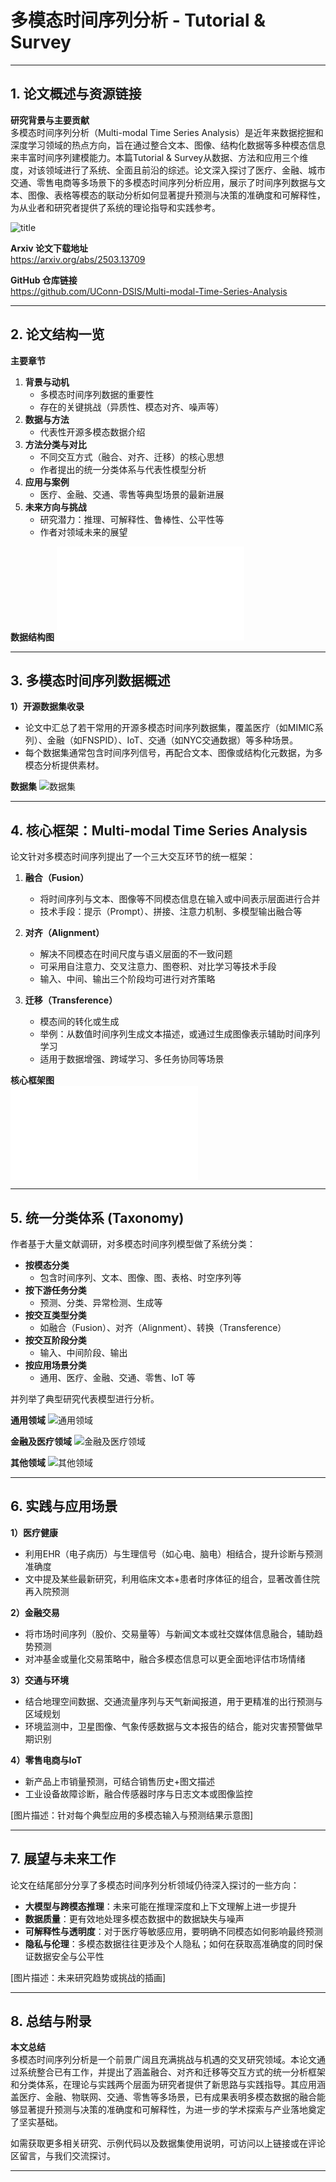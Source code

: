 # 多模态时间序列分析 - Tutorial & Survey

---

## 1. 论文概述与资源链接

**研究背景与主要贡献**  
多模态时间序列分析（Multi-modal Time Series Analysis）是近年来数据挖掘和深度学习领域的热点方向，旨在通过整合文本、图像、结构化数据等多种模态信息来丰富时间序列建模能力。本篇Tutorial & Survey从数据、方法和应用三个维度，对该领域进行了系统、全面且前沿的综述。论文深入探讨了医疗、金融、城市交通、零售电商等多场景下的多模态时间序列分析应用，展示了时间序列数据与文本、图像、表格等模态的联动分析如何显著提升预测与决策的准确度和可解释性，为从业者和研究者提供了系统的理论指导和实践参考。

![title](./images/title.png)

**Arxiv 论文下载地址**  
https://arxiv.org/abs/2503.13709

**GitHub 仓库链接**  
https://github.com/UConn-DSIS/Multi-modal-Time-Series-Analysis

---

## 2. 论文结构一览

**主要章节**  
1. **背景与动机**  
   - 多模态时间序列数据的重要性  
   - 存在的关键挑战（异质性、模态对齐、噪声等）  
2. **数据与方法**  
   - 代表性开源多模态数据介绍  
3. **方法分类与对比**  
   - 不同交互方式（融合、对齐、迁移）的核心思想  
   - 作者提出的统一分类体系与代表性模型分析  
4. **应用与案例**  
   - 医疗、金融、交通、零售等典型场景的最新进展  
5. **未来方向与挑战**  
   - 研究潜力：推理、可解释性、鲁棒性、公平性等  
   - 作者对领域未来的展望

**数据结构图**
![论文结构图](./images/intro.pdf)

---

## 3. 多模态时间序列数据概述

**1）开源数据集收录**  
- 论文中汇总了若干常用的开源多模态时间序列数据集，覆盖医疗（如MIMIC系列）、金融（如FNSPID）、IoT、交通（如NYC交通数据）等多种场景。  
- 每个数据集通常包含时间序列信号，再配合文本、图像或结构化元数据，为多模态分析提供素材。

**数据集**
![数据集](./images/data.png)

---

## 4. 核心框架：Multi-modal Time Series Analysis

论文针对多模态时间序列提出了一个三大交互环节的统一框架：

1. **融合（Fusion）**  
   - 将时间序列与文本、图像等不同模态信息在输入或中间表示层面进行合并  
   - 技术手段：提示（Prompt）、拼接、注意力机制、多模型输出融合等

2. **对齐（Alignment）**  
   - 解决不同模态在时间尺度与语义层面的不一致问题  
   - 可采用自注意力、交叉注意力、图卷积、对比学习等技术手段  
   - 输入、中间、输出三个阶段均可进行对齐策略

3. **迁移（Transference）**  
   - 模态间的转化或生成  
   - 举例：从数值时间序列生成文本描述，或通过生成图像表示辅助时间序列学习  
   - 适用于数据增强、跨域学习、多任务协同等场景

**核心框架图**  
![核心框架图](./images/taxonomy.pdf)

---

## 5. 统一分类体系 (Taxonomy)

作者基于大量文献调研，对多模态时间序列模型做了系统分类：

- **按模态分类**  
  - 包含时间序列、文本、图像、图、表格、时空序列等
- **按下游任务分类**  
  - 预测、分类、异常检测、生成等
- **按交互类型分类**  
  - 如融合（Fusion）、对齐（Alignment）、转换（Transference）
- **按交互阶段分类**  
  - 输入、中间阶段、输出
- **按应用场景分类**  
  - 通用、医疗、金融、交通、零售、IoT 等  

并列举了典型研究代表模型进行分析。

**通用领域**
![通用领域](./images/taxonomy_general.png)

**金融及医疗领域**
![金融及医疗领域](./images/taxonomy_fin&health.png)

**其他领域**
![其他领域](./images/taxonomy_others.png)

---

## 6. 实践与应用场景

**1）医疗健康**  
- 利用EHR（电子病历）与生理信号（如心电、脑电）相结合，提升诊断与预测准确度  
- 文中提及某些最新研究，利用临床文本+患者时序体征的组合，显著改善住院再入院预测

**2）金融交易**  
- 将市场时间序列（股价、交易量等）与新闻文本或社交媒体信息融合，辅助趋势预测  
- 对冲基金或量化交易策略中，融合多模态信息可以更全面地评估市场情绪

**3）交通与环境**  
- 结合地理空间数据、交通流量序列与天气新闻报道，用于更精准的出行预测与区域规划  
- 环境监测中，卫星图像、气象传感数据与文本报告的结合，能对灾害预警做早期识别

**4）零售电商与IoT**  
- 新产品上市销量预测，可结合销售历史+图文描述  
- 工业设备故障诊断，融合传感器时序与日志文本或图像监控

[图片描述：针对每个典型应用的多模态输入与预测结果示意图]

---

## 7. 展望与未来工作

论文在结尾部分分享了多模态时间序列分析领域仍待深入探讨的一些方向：

- **大模型与跨模态推理**：未来可能在推理深度和上下文理解上进一步提升  
- **数据质量**：更有效地处理多模态数据中的数据缺失与噪声
- **可解释性与透明度**：对于医疗等敏感应用，要明确不同模态如何影响最终预测  
- **隐私与伦理**：多模态数据往往更涉及个人隐私；如何在获取高准确度的同时保证数据安全与公平性  


[图片描述：未来研究趋势或挑战的插画]

---

## 8. 总结与附录

**本文总结**  
多模态时间序列分析是一个前景广阔且充满挑战与机遇的交叉研究领域。本论文通过系统整合已有工作，并提出了涵盖融合、对齐和迁移等交互方式的统一分析框架和分类体系，在理论与实践两个层面为研究者提供了新思路与实践指导。其应用涵盖医疗、金融、物联网、交通、零售等多场景，已有成果表明多模态数据的融合能够显著提升预测与决策的准确度和可解释性，为进一步的学术探索与产业落地奠定了坚实基础。


如需获取更多相关研究、示例代码以及数据集使用说明，可访问以上链接或在评论区留言，与我们交流探讨。

---
